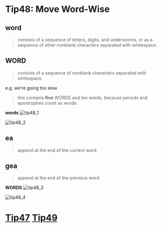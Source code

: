# Tip48: Move Word-Wise

## word
>consists of a sequence of letters, digits, and underscores, or as a sequence of other nonblank characters separated with whitespace.

## WORD
>consists of a sequence of nonblank characters separated with whitespace.

e.g. we're going too slow
>this contains **five** WORDS and ten words.
>because periods and apostrophes count as words.


**words**
![tip48_1](images/tip48_1.png)

![tip48_2](images/tip48_2.png)

## ea
>append at the end of the current word.

## gea
>append at the end of the previous word.


**WORDS**
![tip48_3](images/tip48_3.png)

![tip48_4](images/tip48_4.png)

# [Tip47](tip47.md) [Tip49](tip49.md)
